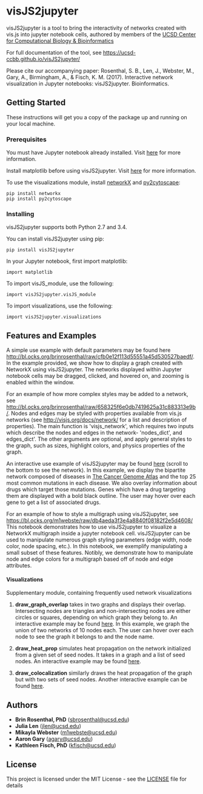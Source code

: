 # visJS2jupyter

visJS2jupyter is a tool to bring the interactivity of networks created with vis.js into jupyter notebook cells, authored by members of the [UCSD Center for Computational Biology & Bioinformatics](http://compbio.ucsd.edu)

For full documentation of the tool, see https://ucsd-ccbb.github.io/visJS2jupyter/

Please cite our accompanying paper:
Rosenthal, S. B., Len, J., Webster, M., Gary, A., Birmingham, A., & Fisch, K. M. (2017). Interactive network visualization in Jupyter notebooks: visJS2jupyter. Bioinformatics.

## Getting Started

These instructions will get you a copy of the package up and running on your local machine.

### Prerequisites

You must have Jupyter notebook already installed. Visit [here](http://jupyter.org/install.html) for more information.

Install matplotlib before using visJS2jupyter. Visit [here](http://matplotlib.org/users/installing.html) for more information.

To use the visualizations module, install [networkX](https://networkx.github.io/) and [py2cytoscape](https://github.com/idekerlab/py2cytoscape):

```
pip install networkx
pip install py2cytoscape
```

### Installing

visJS2jupyter supports both Python 2.7 and 3.4.

You can install visJS2jupyter using pip:

```
pip install visJS2jupyter
```

In your Jupyter notebook, first import matplotlib:

```
import matplotlib
```

To import visJS_module, use the following:

```
import visJS2jupyter.visJS_module
```

To import visualizations, use the following:

```
import visJS2jupyter.visualizations
```

## Features and Examples
A simple use example with default parameters may be found here http://bl.ocks.org/brinrosenthal/raw/cfb0e12f113d55551a45d530527baedf/.  In the example provided, we show how to display a graph created with NetworkX using visJS2jupyter.  The networks displayed within Jupyter notebook cells may be dragged, clicked, and hovered on, and zooming is enabled within the window.  

For an example of how more complex styles may be added to a network, see http://bl.ocks.org/brinrosenthal/raw/658325f6e0db7419625a31c883313e9b/. Nodes and edges may be styled with properties available from vis.js networks (see http://visjs.org/docs/network/ for a list and description of properties).  The main function is 'visjs_network', which requires two inputs which describe the nodes and edges in the network- 'nodes_dict', and edges_dict'.  The other arguments are optional, and apply general styles to the graph, such as sizes, highlight colors, and physics properties of the graph.

An interactive use example of visJS2jupyter may be found [here](http://bl.ocks.org/brinrosenthal/raw/89ef33bebbf2d360099029666b1e8bea/) (scroll to the bottom to see the network).  In this example, we display the bipartite network composed of diseases in [The Cancer Genome Atlas](http://cancergenome.nih.gov/) and the top 25 most common mutations in each disease.  We also overlay information about drugs which target those mutations.  Genes which have a drug targeting them are displayed with a bold black outline.  The user may hover over each gene to get a list of associated drugs.

For an example of how to style a multigraph using visJS2jupyter, see https://bl.ocks.org/m1webste/raw/db4aeda3f3e4a8840f08182f2e5d4608/ This notebook demonstrates how to use visJS2jupyter to visualize a NetworkX multigraph inside a jupyter notebook cell. visJS2jupyter can be used to manipulate numerous graph styling parameters (edge width, node color, node spacing, etc.). In this notebook, we exemplify manipulating a small subset of these features. Notibly, we demonstrate how to manipulate node and edge colors for a multigraph based off of node and edge attributes.

#### Visualizations
Supplementary module, containing frequently used network visualizations

1) **draw_graph_overlap** takes in two graphs and displays their overlap. Intersecting nodes are triangles and non-intersecting nodes are either circles or squares, depending on which graph they belong to. An interactive example may be found [here](https://bl.ocks.org/julialen/raw/d21c9d378cb09b5a7181497101996727/). In this example, we graph the union of two networks of 10 nodes each. The user can hover over each node to see the graph it belongs to and the node name. 

2) **draw_heat_prop** simulates heat propagation on the network initialized from a given set of seed nodes. It takes in a graph and a list of seed nodes. An interactive example may be found [here](https://bl.ocks.org/julialen/raw/82c316048ade650effbff3fd9eaddccd/). 

3) **draw_colocalization** similarly draws the heat propagation of the graph but with two sets of seed nodes. Another interactive example can be found [here](https://bl.ocks.org/julialen/raw/a82040bdc8b5ba3ca866489db795af74/).

## Authors

* **Brin Rosenthal, PhD** (sbrosenthal@ucsd.edu)
* **Julia Len** (jlen@ucsd.edu)
* **Mikayla Webster** (m1webste@ucsd.edu)
* **Aaron Gary** (agary@ucsd.edu)
* **Kathleen Fisch, PhD** (kfisch@ucsd.edu)

## License

This project is licensed under the MIT License - see the [LICENSE](LICENSE) file for details
